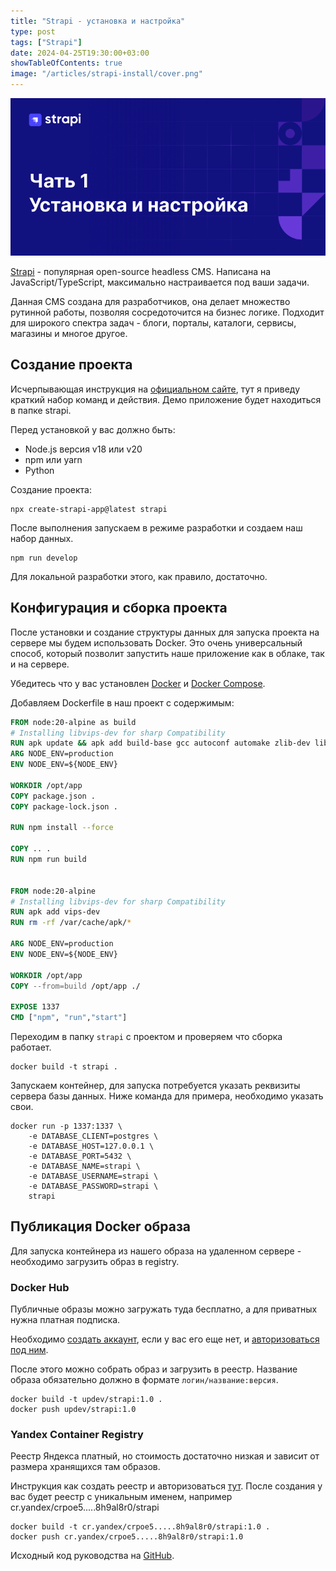 ```yaml
---
title: "Strapi - установка и настройка"
type: post
tags: ["Strapi"]
date: 2024-04-25T19:30:00+03:00
showTableOfContents: true
image: "/articles/strapi-install/cover.png"
---
```


![](cover.png)

[Strapi](https://strapi.io/) - популярная open-source headless CMS.
Написана на JavaScript/TypeScript, максимально настраивается под ваши задачи.

Данная CMS создана для разработчиков, она делает множество рутинной работы, позволяя сосредоточится на бизнес логике.
Подходит для широкого спектра задач - блоги, порталы, каталоги, сервисы, магазины и многое другое.

## Создание проекта

Исчерпывающая инструкция на [официальном сайте](https://docs.strapi.io/dev-docs/installation/cli),
тут я приведу краткий набор команд и действия. Демо приложение будет находиться в папке strapi.

Перед установкой у вас должно быть:
- Node.js версия v18 или v20
- npm или yarn
- Python

Создание проекта:

```
npx create-strapi-app@latest strapi
```

После выполнения запускаем в режиме разработки и создаем наш набор данных.

```
npm run develop
```

Для локальной разработки этого, как правило, достаточно.

## Конфигурация и сборка проекта

После установки и создание структуры данных для запуска проекта на сервере мы будем использовать Docker.
Это очень универсальный способ, который позволит запустить наше приложение как в облаке, так и на сервере.

Убедитесь что у вас установлен [Docker](https://www.docker.com/) и [Docker Compose](https://docs.docker.com/compose/).

Добавляем Dockerfile в наш проект с содержимым:

```dockerfile
FROM node:20-alpine as build
# Installing libvips-dev for sharp Compatibility
RUN apk update && apk add build-base gcc autoconf automake zlib-dev libpng-dev vips-dev && rm -rf /var/cache/apk/* > /dev/null 2>&1
ARG NODE_ENV=production
ENV NODE_ENV=${NODE_ENV}

WORKDIR /opt/app
COPY package.json .
COPY package-lock.json .

RUN npm install --force

COPY .. .
RUN npm run build


FROM node:20-alpine
# Installing libvips-dev for sharp Compatibility
RUN apk add vips-dev
RUN rm -rf /var/cache/apk/*

ARG NODE_ENV=production
ENV NODE_ENV=${NODE_ENV}

WORKDIR /opt/app
COPY --from=build /opt/app ./

EXPOSE 1337
CMD ["npm", "run","start"]
```

Переходим в папку `strapi` с проектом и проверяем что сборка работает.

```
docker build -t strapi .
```

Запускаем контейнер, для запуска потребуется указать реквизиты сервера базы данных.
Ниже команда для примера, необходимо указать свои.

```
docker run -p 1337:1337 \ 
    -e DATABASE_CLIENT=postgres \ 
    -e DATABASE_HOST=127.0.0.1 \
    -e DATABASE_PORT=5432 \
    -e DATABASE_NAME=strapi \ 
    -e DATABASE_USERNAME=strapi \ 
    -e DATABASE_PASSWORD=strapi \
    strapi
```

## Публикация Docker образа

Для запуска контейнера из нашего образа на удаленном сервере - необходимо загрузить образ в registry.

### Docker Hub

Публичные образы можно загружать туда бесплатно, а для приватных нужна платная подписка.

Необходимо [создать аккаунт](https://docs.docker.com/docker-hub/quickstart/),
если у вас его еще нет, и [авторизоваться под ним](https://docs.docker.com/reference/cli/docker/login/).

После этого можно собрать образ и загрузить в реестр. Название образа обязательно должно в формате `логин/название:версия`.

```
docker build -t updev/strapi:1.0 .
docker push updev/strapi:1.0
```

### Yandex Container Registry

Реестр Яндекса платный, но стоимость достаточно низкая и зависит от размера хранящихся там образов.

Инструкция как создать реестр и авторизоваться [тут](https://yandex.cloud/ru/docs/container-registry/quickstart/).
После создания у вас будет реестр с уникальным именем, например cr.yandex/crpoe5.....8h9al8r0/strapi

```
docker build -t cr.yandex/crpoe5.....8h9al8r0/strapi:1.0 .
docker push cr.yandex/crpoe5.....8h9al8r0/strapi:1.0
```

Исходный код руководства на [GitHub](https://github.com/updevru/tutorial-strapi-deploy).